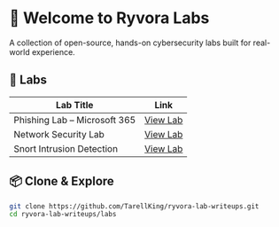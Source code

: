 # 👋 Welcome to Ryvora Labs

A collection of open-source, hands-on cybersecurity labs built for real-world experience.

## 🧪 Labs

| Lab Title                      | Link                                                   |
|-------------------------------|--------------------------------------------------------|
| Phishing Lab – Microsoft 365  | [View Lab](labs/phishing-lab-o365.md)                 |
| Network Security Lab          | [View Lab](labs/network-security-lab.md)              |
| Snort Intrusion Detection     | [View Lab](labs/snort-ids-lab.md)                     |

## 📦 Clone & Explore

```bash
git clone https://github.com/TarellKing/ryvora-lab-writeups.git
cd ryvora-lab-writeups/labs
